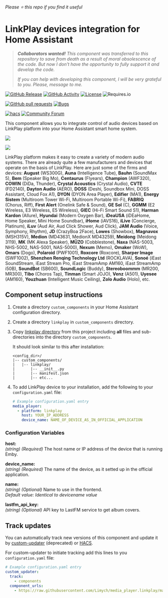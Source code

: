 *Please :star: this repo if you find it useful*

# LinkPlay devices integration for Home Assistant

> ***Collaborators wanted!** This component was transferred to this repository to save from death as a result of moral obsolescence of the code. But now I don’t have the opportunity to fully support it and develop the code.*
> 
> *If you can help with developing this component, I will be very grateful to you.  Please, message to me.*

[![GitHub Release](https://img.shields.io/github/tag-date/Limych/media_player.linkplay?label=release&style=popout)](https://github.com/Limych/media_player.linkplay/releases)
[![GitHub Activity](https://img.shields.io/github/commit-activity/y/Limych/media_player.linkplay.svg?style=popout)](https://github.com/Limych/media_player.linkplay/commits/master)
[![License](https://img.shields.io/github/license/Limych/mediaplayer.linkplay.svg?style=popout)](LICENSE)
![Requires.io](https://img.shields.io/requires/github/Limych/media_player.linkplay)

[![GitHub pull requests](https://img.shields.io/github/issues-pr/Limych/media_player.linkplay?style=popout)](https://github.com/Limych/media_player.linkplay/pulls)
[![Bugs](https://img.shields.io/github/issues/Limych/media_player.linkplay/bug.svg?colorB=red&label=bugs&style=popout)](https://github.com/Limych/media_player.linkplay/issues?q=is%3Aopen+is%3Aissue+label%3ABug)

[![hacs](https://img.shields.io/badge/HACS-Default-orange.svg?style=popout)][hacs]
[![Community Forum](https://img.shields.io/badge/community-forum-brightgreen.svg?style=popout)][forum-support]

This component allows you to integrate control of audio devices based on LinkPlay platform into your Home Assistant smart home system.

![](https://raw.githubusercontent.com/Limych/media_player.linkplay/master/docs/images/linkplay_logo.png)

![](https://raw.githubusercontent.com/Limych/media_player.linkplay/master/docs/images/linkplay_devices.png)

LinkPlay platform makes it easy to create a variety of modern audio systems. There are already quite a few manufacturers and devices that operate on the basis of LinkPlay. Here are just some of the firms and devices:
**August** (WS300G),
**Auna** (Intelligence Tube),
**Bauhn** (SoundMax 5),
**Bem** (Speaker Big Mo),
**Centaurus** (Flyears),
**Champion** (AWF320),
**COWIN** (DiDa, Thunder),
**Crystal Acoustics** (Crystal Audio),
**CVTE** (FD2140),
**Dayton Audio** (AERO),
**DOSS** (Deshi, Soundbox Mini, DOSS Assistant, Cloud Fox A1),
**DYON** (DYON Area Player),
**Edifier** (MA1),
**Energy Sistem** (Multiroom Tower Wi-Fi, Multiroom Portable Wi-Fi),
**FABRIQ** (Chorus, Riff),
**First Alert** (Onelink Safe & Sound),
**GE Sol** (C),
**GGMM** (E2 Wireless, E3 Wireless, E5 Wireless),
**GIEC** (Hi-Fi Smart Sound S1),
**Harman Kardon** (Allure),
**Hyundai** (Modern Oxygen Bar),
**iDeaUSA** (iDEaHome, Home Speaker, Mini Home Soundbar),
**iHome** (iAVS16),
**iLive** (Concierge, Platinum),
**iLuv** (Aud Air, Aud Click Shower, Aud Click),
**JAM Audio** (Voice, Symphony, Rhythm),
**JD** (CrazyBoa 2Face),
**Lowes** (Showbox),
**Magnavox** (MSH315V),
**Medion** (MD43631, MedionX MD43259),
**Meidong** (Meidong 3119),
**MK** (MK Alexa Speaker),
**MÜZO** (Cobblestone),
**Naxa** (NAS-5003, NHS-5002, NAS-5001, NAS-5000),
**Nexum** (Memo),
**Omaker** (WoW),
**Omars** (Dogo),
**Polaroid** (PWF1001),
**Roxcore**	(Roxcore),
**Sharper Image** (SWF1002),
**Shenzhen Renqing Technology Ltd** (ROCKLAVA),
**Sonoé** (iEast SoundStream, iEast Stream Pro, iEast StreamAmp AM160, iEast StreamAmp i50B),
**SoundBot** (SB600),
**SoundLogic** (Buddy),
**Stereoboommm** (MR200, MR300),
**Tibo** (Choros Tap),
**Tinman** (Smart JOJO),
**Venz** (A501),
**Uyesee** (AM160),
**Youzhuan** (Intelligent Music Ceiling),
**Zolo Audio** (Holo),
etc.

## Component setup instructions

1. Create a directory `custom_components` in your Home Assistant configuration directory.

1. Create a directory `linkplay` in `custom_components` directory.

1. Copy [linkplay directory](https://github.com/Limych/media_player.linkplay/tree/master/custom_components/media_player.linkplay) from this project including **all** files and sub-directories into the directory `custom_components`.

    It should look similar to this after installation:
    ```
    <config_dir>/
    |-- custom_components/
    |   |-- linkplay/
    |       |-- __init__.py
    |       |-- manifest.json
    |       |-- etc...
    ```


1. To add LinkPlay device to your installation, add the following to your `configuration.yaml` file:
    
    ```yaml
    # Example configuration.yaml entry
    media_player:
      - platform: linkplay
        host: YOUR_IP_ADDRESS 
        device_name: NAME_OF_DEVICE_AS_IN_OFFICIAL_APPLICATION 
    ```

### Configuration Variables
  
**host:**\
  *(string)* *(Required)* The host name or IP address of the device that is running Emby.
  
**device_name:**\
  *(string)* *(Required)* The name of the device, as it setted up in the official application.

**name:**\
  *(string)* *(Optional)* Name to use in the frontend.\
  *Default value: Identical to devicename value*

**lastfm_api_key:**\
  *(string)* *(Optional)* API key to LastFM service to get album covers.

## Track updates

You can automatically track new versions of this component and update it by [custom-updater](https://github.com/custom-components/custom_updater) (deprecated) or [HACS][hacs].

For custom-updater to initiate tracking add this lines to you `configuration.yaml` file:

```yaml
# Example configuration.yaml entry
custom_updater:
  track:
    - components
  component_urls:
    - https://raw.githubusercontent.com/Limych/media_player.linkplay/master/custom_components.json
```

[forum-support]: https://community.home-assistant.io/t/linkplay-integration/33878
[hacs]: https://github.com/custom-components/hacs
